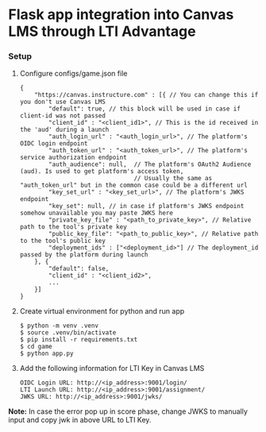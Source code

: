# Flask app integration into Canvas LMS through LTI Advantage

### Setup
1. Configure configs/game.json file
    ```
    {
        "https://canvas.instructure.com" : [{ // You can change this if you don't use Canvas LMS
            "default": true, // this block will be used in case if client-id was not passed
            "client_id" : "<client_id1>", // This is the id received in the 'aud' during a launch
            "auth_login_url" : "<auth_login_url>", // The platform's OIDC login endpoint
            "auth_token_url" : "<auth_token_url>", // The platform's service authorization endpoint
            "auth_audience": null,  // The platform's OAuth2 Audience (aud). Is used to get platform's access token,
                                    // Usually the same as "auth_token_url" but in the common case could be a different url
            "key_set_url" : "<key_set_url>", // The platform's JWKS endpoint
            "key_set": null, // in case if platform's JWKS endpoint somehow unavailable you may paste JWKS here
            "private_key_file" : "<path_to_private_key>", // Relative path to the tool's private key
            "public_key_file": "<path_to_public_key>", // Relative path to the tool's public key
            "deployment_ids" : ["<deployment_id>"] // The deployment_id passed by the platform during launch
        }, {
            "default": false,
            "client_id" : "<client_id2>",
            ...
        }]
    }
    ```

2. Create virtual environment for python and run app
    ```
    $ python -m venv .venv
    $ source .venv/bin/activate
    $ pip install -r requirements.txt
    $ cd game
    $ python app.py
    ```
3. Add the following information for LTI Key in Canvas LMS
    ```
    OIDC Login URL: http://<ip_address>:9001/login/
    LTI Launch URL: http://<ip_address>:9001/assignment/
    JWKS URL: http://<ip_address>:9001/jwks/
    ```

**Note:** In case the error pop up in score phase, change JWKS to manually input and copy jwk in above URL to LTI Key.